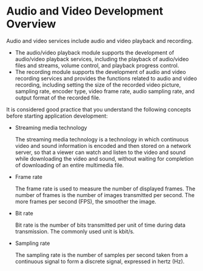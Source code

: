 # Audio and Video Development Overview<a name="EN-US_TOPIC_0000001051770578"></a>

Audio and video services include audio and video playback and recording.

-   The audio/video playback module supports the development of audio/video playback services, including the playback of audio/video files and streams, volume control, and playback progress control.
-   The recording module supports the development of audio and video recording services and provides the functions related to audio and video recording, including setting the size of the recorded video picture, sampling rate, encoder type, video frame rate, audio sampling rate, and output format of the recorded file.

It is considered good practice that you understand the following concepts before starting application development:

-   Streaming media technology

    The streaming media technology is a technology in which continuous video and sound information is encoded and then stored on a network server, so that a viewer can watch and listen to the video and sound while downloading the video and sound, without waiting for completion of downloading of an entire multimedia file.


-   Frame rate

    The frame rate is used to measure the number of displayed frames. The number of frames is the number of images transmitted per second. The more frames per second \(FPS\), the smoother the image.

-   Bit rate

    Bit rate is the number of bits transmitted per unit of time during data transmission. The commonly used unit is kbit/s.

-   Sampling rate

    The sampling rate is the number of samples per second taken from a continuous signal to form a discrete signal, expressed in hertz \(Hz\).


